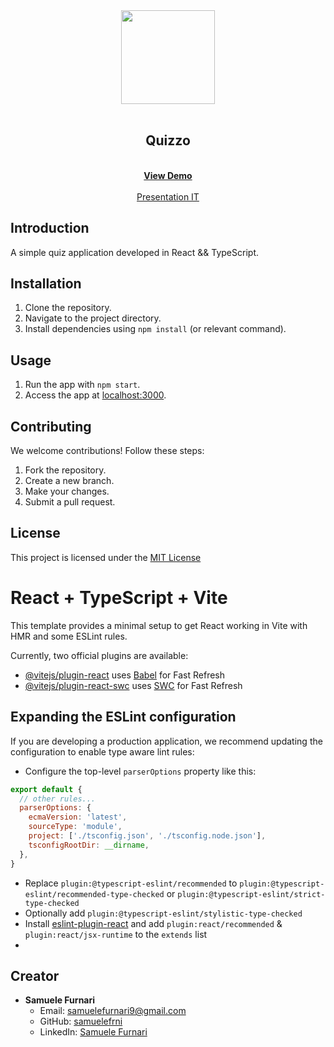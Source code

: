 <div align="center"><img src="/src/assets/" width="150px"></div>
<br />
<div align="center">
  <h2 align="center">Quizzo</h2>

  <p align="center">
    <br />
    <a href="https://samuelefrni-quizzo.netlify.app/"><strong>View Demo</strong></a>
    <br />
    <br />
    <a href="./src/assets/">Presentation IT</a>
  </p>
</div>

## Introduction
A simple quiz application developed in React && TypeScript. 

## Installation
1. Clone the repository.
2. Navigate to the project directory.
3. Install dependencies using `npm install` (or relevant command).

## Usage
1. Run the app with `npm start`.
2. Access the app at [localhost:3000](http://localhost:3000).

## Contributing
We welcome contributions! Follow these steps:
1. Fork the repository.
2. Create a new branch.
3. Make your changes.
4. Submit a pull request.

## License
This project is licensed under the [MIT License](https://opensource.org/licenses/MIT)

# React + TypeScript + Vite

This template provides a minimal setup to get React working in Vite with HMR and some ESLint rules.

Currently, two official plugins are available:

- [@vitejs/plugin-react](https://github.com/vitejs/vite-plugin-react/blob/main/packages/plugin-react/README.md) uses [Babel](https://babeljs.io/) for Fast Refresh
- [@vitejs/plugin-react-swc](https://github.com/vitejs/vite-plugin-react-swc) uses [SWC](https://swc.rs/) for Fast Refresh

## Expanding the ESLint configuration

If you are developing a production application, we recommend updating the configuration to enable type aware lint rules:

- Configure the top-level `parserOptions` property like this:

```js
export default {
  // other rules...
  parserOptions: {
    ecmaVersion: 'latest',
    sourceType: 'module',
    project: ['./tsconfig.json', './tsconfig.node.json'],
    tsconfigRootDir: __dirname,
  },
}
```

- Replace `plugin:@typescript-eslint/recommended` to `plugin:@typescript-eslint/recommended-type-checked` or `plugin:@typescript-eslint/strict-type-checked`
- Optionally add `plugin:@typescript-eslint/stylistic-type-checked`
- Install [eslint-plugin-react](https://github.com/jsx-eslint/eslint-plugin-react) and add `plugin:react/recommended` & `plugin:react/jsx-runtime` to the `extends` list
- 
## Creator
- **Samuele Furnari**
  - Email: samuelefurnari9@gmail.com
  - GitHub: [samuelefrni](https://github.com/samuelefrni)
  - LinkedIn: [Samuele Furnari](https://www.linkedin.com/in/samuele-furnari-a37567220/)


